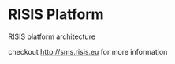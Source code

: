 RISIS Platform
========

RISIS platform architecture

checkout http://sms.risis.eu for more information
